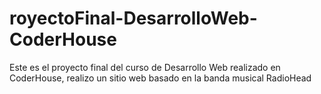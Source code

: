 # royectoFinal-DesarrolloWeb-CoderHouse
Este es el proyecto final del curso de Desarrollo Web realizado en CoderHouse, realizo un sitio web basado en la banda musical RadioHead
